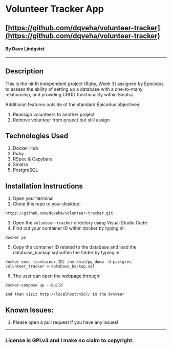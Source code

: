 # Volunteer Tracker App

## [https://github.com/dqveha/volunteer-tracker](https://github.com/dqveha/volunteer-tracker)

#### By Dave Lindqvist

---

## Description

This is the ninth independent project (Ruby, Week 3) assigned by Epicodus to assess the ability of setting up a database with a one-to-many relationship, and providing CRUD functionality within Sinatra.

Additional features outside of the standard Epicodus objectives:

1. Reassign volunteers to another project
2. Remove volunteer from project but still assign

## Technologies Used

1. Docker Hub
2. Ruby
3. RSpec & Capybara
4. Sinatra
5. PostgreSQL

## Installation Instructions

1. Open your terminal
2. Clone this repo to your desktop:

```
https://github.com/dqveha/volunteer-tracker.git
```

3. Open the `volunteer-tracker` directory using Visual Studio Code
4. Find out your container ID within docker by typing in:

```
docker ps
```

5. Copy the container ID related to the database and load the database_backup.sql within the folder by typing in:

```
docker exec [container_ID] /usr/bin/pg_dump -U postgres volunteer_tracker > database_backup.sql
```

6. The user can open the webpage through:

```
docker-compose up --build

and then visit http://localhost:4567/ in the browser
```

## Known Issues:

1. Please open a pull request if you have any issues!

---

### License is GPLv3 and I make no claim to copyright.
